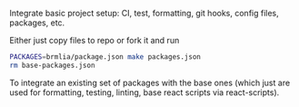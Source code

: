 Integrate basic project setup: CI, test, formatting, git hooks, config files, packages, etc.

Either just copy files to repo or fork it and run

```sh
PACKAGES=brmlia/package.json make packages.json
rm base-packages.json
```

To integrate an existing set of packages with the base ones (which just are used
for formatting, testing, linting, base react scripts via react-scripts).
